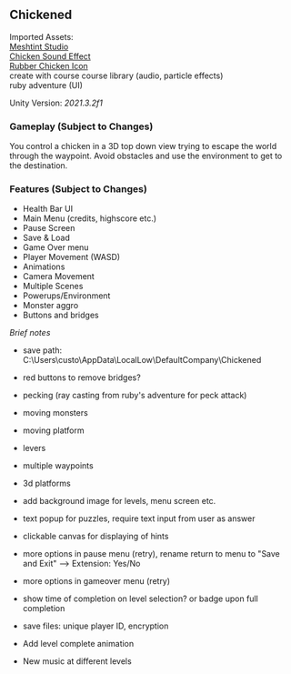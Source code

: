 ## Chickened
Imported Assets:  
[Meshtint Studio](https://assetstore.unity.com/publishers/3867)  
[Chicken Sound Effect](https://www.youtube.com/watch?v=ML6QPGbfMS4)  
[Rubber Chicken Icon](https://www.kindpng.com/imgv/iiJmhob_rubber-chicken-png-transparent-png/)  
create with course course library (audio, particle effects)  
ruby adventure (UI)

Unity Version: *2021.3.2f1*  

### Gameplay (Subject to Changes)
You control a chicken in a 3D top down view trying to escape the world through the waypoint. Avoid obstacles and use the environment to get to the destination.

### Features (Subject to Changes)
- Health Bar UI
- Main Menu (credits, highscore etc.)
- Pause Screen
- Save & Load
- Game Over menu
- Player Movement (WASD)
- Animations
- Camera Movement
- Multiple Scenes
- Powerups/Environment
- Monster aggro
- Buttons and bridges


*Brief notes*  
- save path: C:\Users\custo\AppData\LocalLow\DefaultCompany\Chickened

- red buttons to remove bridges?
- pecking (ray casting from ruby's adventure for peck attack)
- moving monsters
- moving platform
- levers
- multiple waypoints
- 3d platforms

- add background image for levels, menu screen etc.
- text popup for puzzles, require text input from user as answer
- clickable canvas for displaying of hints
- more options in pause menu (retry), rename return to menu to "Save and Exit" --> Extension: Yes/No
- more options in gameover menu (retry)
- show time of completion on level selection? or badge upon full completion
- save files: unique player ID, encryption
- Add level complete animation
- New music at different levels
